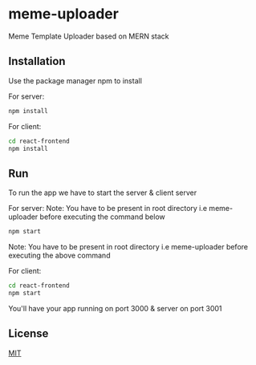 # meme-uploader
Meme Template Uploader based on MERN stack


## Installation
Use the package manager npm to install

For server:
```bash
npm install
```

For client:
```bash
cd react-frontend
npm install
```

## Run

To run the app we have to start the server & client server

For server:
Note: You have to be present in root directory i.e meme-uploader before executing the command below
```bash
npm start
```
Note: You have to be present in root directory i.e meme-uploader before executing the above command

For client:
```bash
cd react-frontend
npm start
```

You'll have your app running on port 3000 & server on port 3001

## License
[MIT](https://choosealicense.com/licenses/mit/)
